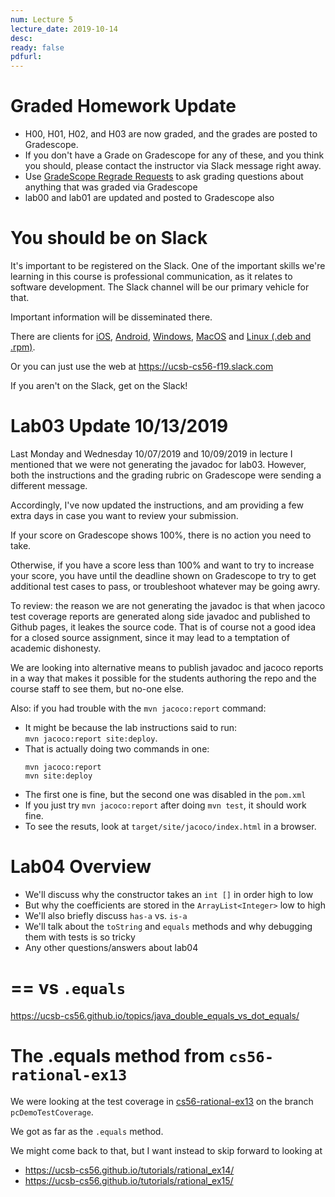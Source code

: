 ```yaml
---
num: Lecture 5
lecture_date: 2019-10-14
desc:
ready: false
pdfurl:
---
```


# Graded Homework Update

* H00, H01, H02, and H03 are now graded, and the grades are posted to Gradescope.
* If you don't have a Grade on Gradescope for any of these, and you think you should, please contact the instructor
  via Slack message right away.
* Use [GradeScope Regrade Requests](https://ucsb-cs56.github.io/topics/gradescope_regrade_requests/) to ask grading questions about anything that was graded via Gradescope   
* lab00 and lab01 are updated and posted to Gradescope also
  

  
# You should be on Slack

It's important to be registered on the Slack.  One of the important skills we're learning in this course is professional communication, as it relates to software development.  The Slack channel will be our primary vehicle for that.

Important information will be disseminated there.   

There are clients for [iOS](https://slack.com/downloads/ios), [Android](https://slack.com/downloads/android), [Windows](https://slack.com/downloads/windows), [MacOS](https://slack.com/downloads/mac) and [Linux (.deb and .rpm)](https://slack.com/downloads/linux).

Or you can just use the web at <https://ucsb-cs56-f19.slack.com>

If you aren't on the Slack, get on the Slack!


# Lab03 Update 10/13/2019 

Last Monday and Wednesday 10/07/2019 and 10/09/2019 in lecture I mentioned that we were
not generating the javadoc for lab03.  However, both the instructions and the grading
rubric on Gradescope were sending a different message.

Accordingly, I've now updated the instructions, and am providing a few extra days
in case you want to review your submission.

If your score on Gradescope shows 100%, there is no action you need to take.

Otherwise, if you have a score less than 100% and want to try to increase your score,
you have until the deadline shown on Gradescope to try to get additional test
cases to pass, or troubleshoot whatever may be going awry.

To review: the reason we are not generating the javadoc is that when jacoco test
coverage reports are generated along side javadoc and published to Github pages,
it leakes the source code.  That is of course not a good idea for a closed source
assignment, since it may lead to a temptation of academic dishonesty.

We are looking into alternative means to publish javadoc and jacoco reports in a way
that makes it possible for the students authoring the repo and the course staff to
see them, but no-one else.

Also: if you had trouble with the `mvn jacoco:report` command:
* It might be because the lab instructions said to run:<br>
  `mvn jacoco:report site:deploy`.
* That is actually doing two commands in one:
  ```
  mvn jacoco:report
  mvn site:deploy
  ```
* The first one is fine, but the second one was disabled in the `pom.xml`
* If you just try `mvn jacoco:report` after doing `mvn test`, it should work fine.
* To see the resuts, look at `target/site/jacoco/index.html` in a browser.

# Lab04 Overview

* We'll discuss why the constructor takes an `int []` in order high to low
* But why the coefficients are stored in the `ArrayList<Integer>` low to high
* We'll also briefly discuss `has-a` vs. `is-a`
* We'll talk about the `toString` and `equals` methods and why debugging them with tests is so tricky
* Any other questions/answers about lab04

# == vs `.equals`

<https://ucsb-cs56.github.io/topics/java_double_equals_vs_dot_equals/>

# The .equals method from `cs56-rational-ex13`

We were looking at the test coverage in [cs56-rational-ex13](https://github.com/ucsb-cs56-pconrad/cs56-rational-ex13) on the branch `pcDemoTestCoverage`.

We got as far as the `.equals` method.

We might come back to that, but I want instead to skip forward to looking at 
* <https://ucsb-cs56.github.io/tutorials/rational_ex14/>
* <https://ucsb-cs56.github.io/tutorials/rational_ex15/>


